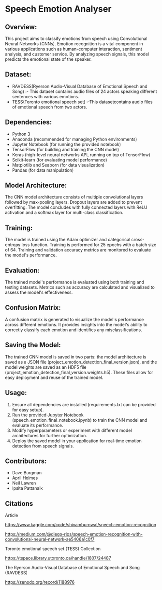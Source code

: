 # Speech Emotion Analyser

## Overview:
This project aims to classify emotions from speech using Convolutional Neural Networks (CNNs). Emotion recognition is a vital component in various applications such as human-computer interaction, sentiment analysis, and customer service. By analyzing speech signals, this model predicts the emotional state of the speaker.

## Dataset:
- RAVDESS(Ryerson Audio-Visual Database of Emotional Speech and Song) :- This dataset contains audio files of 24 actors speaking different sentences with various emotions.
- TESS(Toronto emotional speech set) :-This datasetcontains audio files of emotional speech from two actors.
## Dependencies:

- Python 3
- Anaconda (recommended for managing Python environments)
- Jupyter Notebook (for running the provided notebook)
- TensorFlow (for building and training the CNN model)
- Keras (high-level neural networks API, running on top of TensorFlow)
- Scikit-learn (for evaluating model performance)
- Matplotlib and Seaborn (for data visualization)
- Pandas (for data manipulation)


## Model Architecture:
The CNN model architecture consists of multiple convolutional layers followed by max-pooling layers. Dropout layers are added to prevent overfitting. The model concludes with fully connected layers with ReLU activation and a softmax layer for multi-class classification.

## Training:
The model is trained using the Adam optimizer and categorical cross-entropy loss function. Training is performed for 25 epochs with a batch size of 64. Training and validation accuracy metrics are monitored to evaluate the model's performance.

## Evaluation:
The trained model's performance is evaluated using both training and testing datasets. Metrics such as accuracy are calculated and visualized to assess the model's effectiveness.

## Confusion Matrix:
A confusion matrix is generated to visualize the model's performance across different emotions. It provides insights into the model's ability to correctly classify each emotion and identifies any misclassifications.

## Saving the Model:
The trained CNN model is saved in two parts: the model architecture is saved as a JSON file (project_emotion_detection_final_version.json), and the model weights are saved as an HDF5 file (project_emotion_detection_final_version.weights.h5). These files allow for easy deployment and reuse of the trained model.

## Usage:

1. Ensure all dependencies are installed (requirements.txt can be provided for easy setup).
2. Run the provided Jupyter Notebook (speech_emotion_final_notebook.ipynb) to train the CNN model and evaluate its performance.
3. Modify hyperparameters or experiment with different model architectures for further optimization.
4. Deploy the saved model in your application for real-time emotion detection from speech signals.


## Contributors:

- Dave Burgman
- April Holmes
- Neil Lawren
- Ipsita Pattanaik
  
## Citations
   Article

   https://www.kaggle.com/code/shivamburnwal/speech-emotion-recognition
   
   https://medium.com/@diego-rios/speech-emotion-recognition-with-convolutional-neural-network-ae5406a1c0f7

   Toronto emotional speech set (TESS) Collection

   
   https://tspace.library.utoronto.ca/handle/1807/24487

   The Ryerson Audio-Visual Database of Emotional Speech and Song (RAVDESS)

   
   https://zenodo.org/record/1188976

  
   


